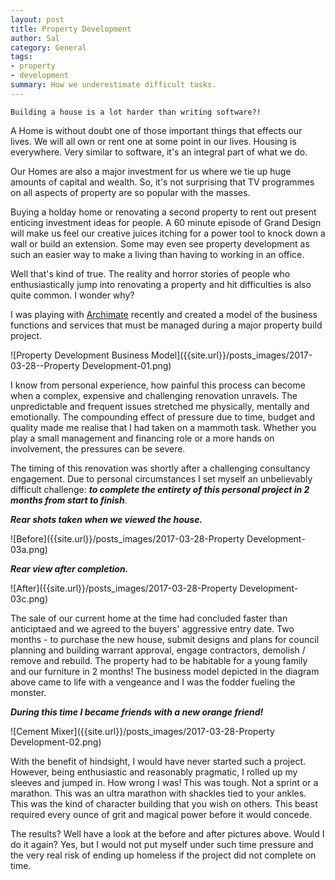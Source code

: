 ```yaml
---
layout: post
title: Property Development 
author: Sal
category: General
tags:
- property
- development
summary: How we underestimate difficult tasks.
---
```


```
Building a house is a lot harder than writing software?!
```

A Home is without doubt one of those important things that effects our lives. We will all own or rent one at some point in our lives. Housing is everywhere. Very similar to software, it's an integral part of what we do. 

Our Homes are also a major investment for us where we tie up huge amounts of capital and wealth. So, it's not surprising that TV programmes on all aspects of property are so popular with the masses.

Buying a holday home or renovating a second property to rent out present enticing investment ideas for people. A 60 minute episode of Grand Design will make us feel our creative juices itching for a power tool to knock down a wall or build an extension. Some may even see property development as such an easier way to make a living than having to working in an office.

Well that's kind of true. The reality and horror stories of people who enthusiastically jump into renovating a property and hit difficulties is also quite common. I wonder why?

I was playing with [Archimate](http://www.archimatetool.com/) recently and created a model of the business functions and services that must be managed during a major property build project.

![Property Development Business Model]({{site.url}}/posts_images/2017-03-28--Property Development-01.png)

I know from personal experience, how painful this process can become when a complex, expensive and challenging renovation unravels. The unpredictable and frequent issues stretched me physically, mentally and emotionally. The compounding effect of pressure due to time, budget and quality made me realise that I had taken on a mammoth task. Whether you play a small management and financing role or a more hands on involvement, the pressures can be severe.

The timing of this renovation was shortly after a challenging consultancy engagement. Due to personal circumstances I set myself an unbelievably difficult challenge: ***to complete the entirety of this personal project in 2 months from start to finish***.

***Rear shots taken when we viewed the house.***

![Before]({{site.url}}/posts_images/2017-03-28-Property Development-03a.png)

***Rear view after completion.***

![After]({{site.url}}/posts_images/2017-03-28-Property Development-03c.png)

The sale of our current home at the time had concluded faster than anticiptaed and we agreed to the buyers' aggressive entry date. Two months - to purchase the new house, submit designs and plans for council planning and building warrant approval, engage contractors, demolish / remove and rebuild. The property had to be habitable for a young family and our furniture in 2 months! The business model depicted in the diagram above came to life with a vengeance and I was the fodder fueling the monster.

***During this time I became friends with a new orange friend!***

![Cement Mixer]({{site.url}}/posts_images/2017-03-28-Property Development-02.png)

With the benefit of hindsight, I would have never started such a project. However, being enthusiastic and reasonably pragmatic, I rolled up my sleeves and jumped in. How wrong I was! This was tough. Not a sprint or a marathon. This was an ultra marathon with shackles tied to your ankles. This was the kind of character building that you wish on others. This beast required every ounce of grit and magical power before it would concede. 

The results? Well have a look at the before and after pictures above. Would I do it again? Yes, but I would not put myself under such time pressure and the very real risk of ending up homeless if the project did not complete on time. 